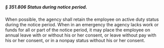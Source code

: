 ##### § 351.806 Status during notice period. #####

When possible, the agency shall retain the employee on active duty status during the notice period. When in an emergency the agency lacks work or funds for all or part of the notice period, it may place the employee on annual leave with or without his or her consent, or leave without pay with his or her consent, or in a nonpay status without his or her consent.